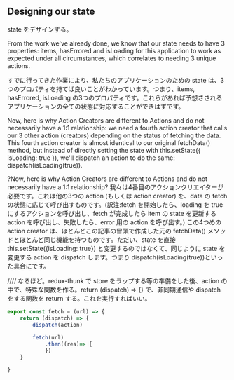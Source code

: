 ## Designing our state

state をデザインする。

From the work we've already done, we know that our state needs to have 3 properties: items, hasErrored and isLoading for this application to work as expected under all circumstances, which correlates to needing 3 unique actions.

すでに行ってきた作業により、私たちのアプリケーションのための state は、3つのプロパティを持てば良いことがわかっています。つまり、items, hasErrored, isLoading の3つのプロパティです。これらがあれば予想さされるアプリケーションの全ての状態に対応することができはずです。

Now, here is why Action Creators are different to Actions and do not necessarily have a 1:1 relationship: we need a fourth action creator that calls our 3 other action (creators) depending on the status of fetching the data. This fourth action creator is almost identical to our original fetchData() method, but instead of directly setting the state with this.setState({ isLoading: true }), we'll dispatch an action to do the same: dispatch(isLoading(true)).

?Now, here is why Action Creators are different to Actions and do not necessarily have a 1:1 relationship? 我々は4番目のアクションクリエイターが必要です。これは他の3つの action (もしくは  action creator) を、data の fetch の状態に応じて呼び出すものです。(訳注:fetch を開始したら、loading を true にするアクションを呼び出し、fetch が完成したら item の state を更新する action を呼び出し、失敗したら、error 用の action を呼び出す。) この4つめの action creator は、ほとんどこの記事の冒頭で作成した元の fetchData() メソッドとほとんど同じ機能を持つものです。ただい、state を直接 this.setState({isLoading: true}) と変更するのではなくて、同じように state を変更する action を dispatch します。つまり dispatch(isLoading(true))といった具合にです。



////
なるほど。redux-thunk で store をラップする等の準備をした後、action の中で、特殊な関数を作る。return (dispatch) => {} で、非同期通信や dispatch をする関数を return する。これを実行すればいい。

```js
export const fetch = (url) => {
    return (dispatch) => {
        dispatch(action)
    
        fetch(url)
            .then((res)=> {
            })
    }

} 
```
